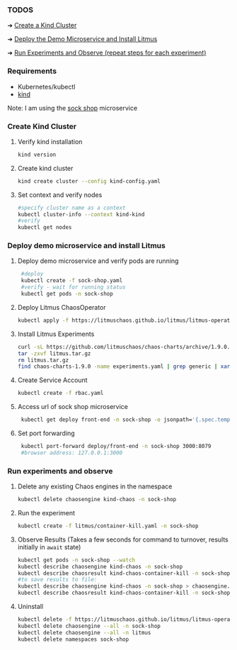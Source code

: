 ### TODOS
 ➜ [Create a Kind Cluster](#create-kind-cluster)

 ➜ [Deploy the Demo Microservice and Install Litmus](#deploy-demo-microservice-and-install-litmus)

 ➜ [Run Experiments and Observe (repeat steps for each experiment)](#run-experiments-and-observe)

### Requirements
- Kubernetes/kubectl  
- [kind](https://kind.sigs.k8s.io/docs/user/quick-start/)

Note: I am using the [sock shop](https://github.com/microservices-demo/microservices-demo) microservice

### Create Kind Cluster

1. Verify kind installation
    ```BASH
    kind version
    ```
2. Create kind cluster

   ```BASH
   kind create cluster --config kind-config.yaml 
   ```
3. Set context and verify nodes
   
    ```BASH
    #specify cluster name as a context
    kubectl cluster-info --context kind-kind
    #verify
    kubectl get nodes
    ```

### Deploy demo microservice and install Litmus

1. Deploy demo microservice and verify pods are running 
   
   ```BASH
    #deploy
    kubectl create -f sock-shop.yaml
    #verify - wait for running status
    kubectl get pods -n sock-shop
    ```
2. Deploy Litmus ChaosOperator

    ```BASH
    kubectl apply -f https://litmuschaos.github.io/litmus/litmus-operator-v1.9.0.yaml
    ```
3. Install Litmus Experiments 

    ```BASH
    curl -sL https://github.com/litmuschaos/chaos-charts/archive/1.9.0.tar.gz -o litmus.tar.gz
    tar -zxvf litmus.tar.gz
    rm litmus.tar.gz
    find chaos-charts-1.9.0 -name experiments.yaml | grep generic | xargs kubectl apply -n sock-shop -f
    ```
4. Create Service Account

   ```BASH
   kubectl create -f rbac.yaml
   ```
5. Access url of sock shop microservice
   
    ```BASH
     kubectl get deploy front-end -n sock-shop -o jsonpath='{.spec.template.spec.containers[?(@.name == "front-end")].ports[0].containerPort}'
    ```

6. Set port forwarding 
   
   ```BASH
    kubectl port-forward deploy/front-end -n sock-shop 3000:8079
    #browser address: 127.0.0.1:3000
    ```

### Run experiments and observe 

1. Delete any existing Chaos engines in the namespace

    ```BASH
    kubectl delete chaosengine kind-chaos -n sock-shop
    ```

2. Run the experiment 

   ```BASH
   kubectl create -f litmus/container-kill.yaml -n sock-shop
   ```
3. Observe Results (Takes a few seconds for command to turnover, results initially in `await` state)
   
     ```BASH
    kubectl get pods -n sock-shop --watch
     kubectl describe chaosengine kind-chaos -n sock-shop
    kubectl describe chaosresult kind-chaos-container-kill -n sock-shop
     #to save results to file: 
    kubectl describe chaosengine kind-chaos -n sock-shop > chaosengine.txt
    kubectl describe chaosresult kind-chaos-container-kill -n sock-shop > chaosresult.txt
    ```
4. Uninstall
   
    ```BASH
    kubectl delete -f https://litmuschaos.github.io/litmus/litmus-operator-v1.9.0.yaml
    kubectl delete chaosengine --all -n sock-shop
    kubectl delete chaosengine --all -n litmus
    kubectl delete namespaces sock-shop
    ```

